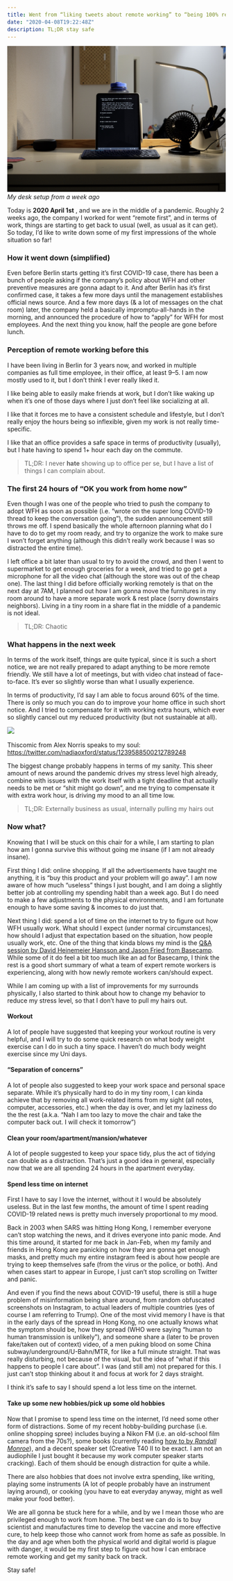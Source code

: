 ```yaml
---
title: Went from “liking tweets about remote working” to “being 100% remote” in 1 day
date: "2020-04-08T19:22:48Z"
description: TL;DR stay safe
---
```


![](./desk.jpg)
_My desk setup from a week ago_

Today is **2020 April 1st** , and we are in the middle of a pandemic. Roughly 2
weeks ago, the company I worked for went “remote first”, and in terms of work,
things are starting to get back to usual (well, as usual as it can get). So
today, I’d like to write down some of my first impressions of the whole
situation so far!

### How it went down (simplified)

Even before Berlin starts getting it’s first COVID-19 case, there has been a
bunch of people asking if the company’s policy about WFH and other preventive
measures are gonna adapt to it. And after Berlin has it’s first confirmed case,
it takes a few more days until the management establishes official news source.
And a few more days (& a lot of messages on the chat room) later, the company
held a basically impromptu-all-hands in the morning, and announced the procedure
of how to “apply” for WFH for most employees. And the next thing you know, half
the people are gone before lunch.

### Perception of remote working before this

I have been living in Berlin for 3 years now, and worked in multiple companies
as full time employee, in their office, at least 9–5. I am now mostly used to
it, but I don’t think I ever really liked it.

I like being able to easily make friends at work, but I don’t like waking up
when it’s one of those days where I just don’t feel like socializing at all.

I like that it forces me to have a consistent schedule and lifestyle, but I
don’t really enjoy the hours being so inflexible, given my work is not really
time-specific.

I like that an office provides a safe space in terms of productivity (usually),
but I hate having to spend 1+ hour each day on the commute.

> TL;DR: I never **hate** showing up to office per se, but I have a list of
> things I can complain about.

### The first 24 hours of “OK you work from home now”

Even though I was one of the people who tried to push the company to adopt WFH
as soon as possible (i.e. “wrote on the super long COVID-19 thread to keep the
conversation going”), the sudden announcement still throws me off. I spend
basically the whole afternoon planning what do I have to do to get my room
ready, and try to organize the work to make sure I won’t forget anything
(although this didn’t really work because I was so distracted the entire time).

I left office a bit later than usual to try to avoid the crowd, and then I went
to supermarket to get enough groceries for a week, and tried to go get a
microphone for all the video chat (although the store was out of the cheap one).
The last thing I did before officially working remotely is that on the next day
at 7AM, I planned out how I am gonna move the furnitures in my room around to
have a more separate work & rest place (sorry downstairs neighbors). Living in
a tiny room in a share flat in the middle of a pandemic is not ideal.

> TL;DR: Chaotic

### What happens in the next week

In terms of the work itself, things are quite typical, since it is such a short
notice, we are not really prepared to adapt anything to be more remote friendly.
We still have a lot of meetings, but with video chat instead of face-to-face.
It’s ever so slightly worse than what I usually experience.

In terms of productivity, I’d say I am able to focus around 60% of the time.
There is only so much you can do to improve your home office in such short
notice. And I tried to compensate for it with working extra hours, which ever
so slightly cancel out my reduced productivity (but not sustainable at all).

![](https://cdn-images-1.medium.com/max/1024/0*OI7YC42PLEtTNTV7)<figcaption>Thiscomic from Alex Norris speaks to my soul: <a href="https://twitter.com/nadiaoxford/status/1239588500212789248">https://twitter.com/nadiaoxford/status/1239588500212789248</a></figcaption>

The biggest change probably happens in terms of my sanity. This sheer amount of
news around the pandemic drives my stress level high already, combine with
issues with the work itself with a tight deadline that actually needs to be met
or “shit might go down”, and me trying to compensate it with extra work hour, is
driving my mood to an all time low.

> TL;DR: Externally business as usual, internally pulling my hairs out

### Now what?

Knowing that I will be stuck on this chair for a while, I am starting to plan
how am I gonna survive this without going me insane (if I am not already
insane).

First thing I did: online shopping. If all the advertisements have taught me
anything, it is “buy this product and your problem will go away”. I am now aware
of how much “useless” things I just bought, and I am doing a slightly better job
at controlling my spending habit than a week ago. But I do need to make a few
adjustments to the physical environments, and I am fortunate enough to have some
saving & incomes to do just that.

Next thing I did: spend a lot of time on the internet to try to figure out how
WFH usually work. What should I expect (under normal circumstances), how should
I adjust that expectation based on the situation, how people usually work, etc.
One of the thing that kinda blows my mind is the [Q&A session by David
Heinemeier Hansson and Jason Fried from
Basecamp](https://www.pscp.tv/w/1nAKEdbbnPgxL). While some of it do feel a bit
too much like an ad for Basecamp, I think the rest is a good short summary of
what a team of expert remote workers is experiencing, along with how newly
remote workers can/should expect.

While I am coming up with a list of improvements for my surrounds physically, I
also started to think about how to change my behavior to reduce my stress level,
so that I don’t have to pull my hairs out.

#### Workout

A lot of people have suggested that keeping your workout routine is very
helpful, and I will try to do some quick research on what body weight exercise
can I do in such a tiny space. I haven’t do much body weight exercise since my
Uni days.

#### “Separation of concerns”

A lot of people also suggested to keep your work space and personal space
separate. While it’s physically hard to do in my tiny room, I can kinda achieve
that by removing all work-related items from my sight (all notes, computer,
accessories, etc.) when the day is over, and let my laziness do the the rest
(a.k.a. “Nah I am too lazy to move the chair and take the computer back out. I
will check it tomorrow”)

#### Clean your room/apartment/mansion/whatever

A lot of people suggested to keep your space tidy, plus the act of tidying can
double as a distraction. That’s just a good idea in general, especially now that
we are all spending 24 hours in the apartment everyday.

#### Spend less time on internet

First I have to say I love the internet, without it I would be absolutely
useless. But in the last few months, the amount of time I spent reading COVID-19
related news is pretty much inversely proportional to my mood.

Back in 2003 when SARS was hitting Hong Kong, I remember everyone can’t stop
watching the news, and it drives everyone into panic mode. And this time around,
it started for me back in Jan-Feb, when my family and friends in Hong Kong are
panicking on how they are gonna get enough masks, and pretty much my entire
instagram feed is about how people are trying to keep themselves safe (from the
virus or the police, or both). And when cases start to appear in Europe, I just
can’t stop scrolling on Twitter and panic.

And even if you find the news about COVID-19 useful, there is still a huge
problem of misinformation being share around, from random obfuscated screenshots
on Instagram, to actual leaders of multiple countries (yes of course I am
referring to Trump). One of the most vivid memory I have is that in the early
days of the spread in Hong Kong, no one actually knows what the symptom should
be, how they spread (WHO were saying “human to human transmission is unlikely”),
and someone share a (later to be proven fake/taken out of context) video, of a
men puking blood on some China subway/underground/U-Bahn/MTR, for like a full
minute straight. That was really disturbing, not because of the visual, but the
idea of “what if this happens to people I care about”. I was (and still am) not
prepared for this. I just can’t stop thinking about it and focus at work for 2
days straight.

I think it’s safe to say I should spend a lot less time on the internet.

#### Take up some new hobbies/pick up some old hobbies

Now that I promise to spend less time on the internet, I’d need some other form
of distractions. Some of my recent hobby-building purchase (i.e. online shopping
spree) includes buying a Nikon FM (i.e. an old-school film camera from the 70s?),
some books (currently reading 
[how to by _Randall Monroe_](https://www.goodreads.com/book/show/42086897-how-to)), 
and a decent speaker set (Creative T40 II to be exact. I am not an audiophile I 
just bought it because my work computer speaker starts cracking). Each of them 
should be enough distraction for quite a while.

There are also hobbies that does not involve extra spending, like writing, 
playing some instruments (A lot of people probably have an instrument laying 
around), or cooking (you have to eat everyday anyway, might as well make your 
food better).

We are all gonna be stuck here for a while, and by we I mean those who are 
privileged enough to work from home. The best we can do is to buy scientist 
and manufactures time to develop the vaccine and more effective cure, to help 
keep those who cannot work from home as safe as possible. In the day and age 
when both the physical world and digital world is plague with danger, it would 
be my first step to figure out how I can embrace remote working and get my 
sanity back on track.

Stay safe!
